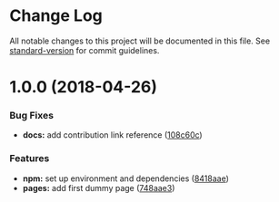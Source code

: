 # Change Log

All notable changes to this project will be documented in this file. See [standard-version](https://github.com/conventional-changelog/standard-version) for commit guidelines.

<a name="1.0.0"></a>
# 1.0.0 (2018-04-26)


### Bug Fixes

* **docs:** add contribution link reference ([108c60c](https://github.com/MartinHelmut/krieselreihe/commit/108c60c))


### Features

* **npm:** set up environment and dependencies ([8418aae](https://github.com/MartinHelmut/krieselreihe/commit/8418aae))
* **pages:** add first dummy page ([748aae3](https://github.com/MartinHelmut/krieselreihe/commit/748aae3))
